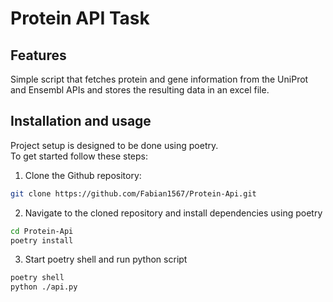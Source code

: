 # Protein API Task

## Features

Simple script that fetches protein and gene information from the UniProt and Ensembl APIs and stores the resulting data in an excel file.

## Installation and usage
Project setup is designed to be done using poetry.  
To get started follow these steps:  

1. Clone the Github repository:

```bash
git clone https://github.com/Fabian1567/Protein-Api.git
```

2. Navigate to the cloned repository and install dependencies using poetry

```bash
cd Protein-Api
poetry install
```

3. Start poetry shell and run python script

```bash
poetry shell
python ./api.py
```